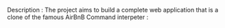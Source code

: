 Description : The project aims to build a complete web application that is a clone of the famous AirBnB
Command interpeter : 
